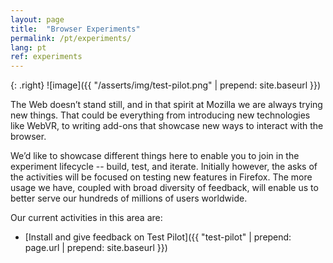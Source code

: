 ```yaml
---
layout: page
title:  "Browser Experiments"
permalink: /pt/experiments/
lang: pt
ref: experiments
---
```


{: .right}
![image]({{ "/asserts/img/test-pilot.png" | prepend: site.baseurl }})

The Web doesn’t stand still, and in that spirit at Mozilla we are always trying new things. That could be everything from introducing new technologies like WebVR, to writing add-ons that showcase new ways to interact with the browser.

We’d like to showcase different things here to enable you to join in the experiment lifecycle -- build, test, and iterate. Initially however, the asks of the activities will be focused on testing new features in Firefox. The more usage we have, coupled with broad diversity of feedback, will enable us to better serve our hundreds of millions of users worldwide.

Our current activities in this area are:

* [Install and give feedback on Test Pilot]({{ "test-pilot" | prepend: page.url | prepend: site.baseurl }})
